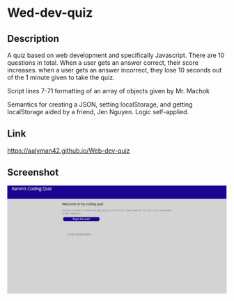 # Wed-dev-quiz

## Description

A quiz based on web development and specifically Javascript. There are 10 questions in total. When a user gets an answer correct, their score increases. when a user gets an answer incorrect, they lose 10 seconds out of the 1 minute given to take the quiz.

Script lines 7-71 formatting of an array of objects given by Mr. Machok

Semantics for creating a JSON, setting localStorage, and getting localStorage aided by a friend, Jen Nguyen. Logic self-applied.

## Link

https://aalyman42.github.io/Web-dev-quiz

## Screenshot

![Web dev quiz](./assets/images/quizScreenshot.JPG)

